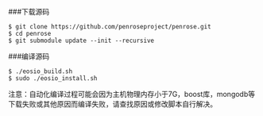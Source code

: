 ###下载源码

	$ git clone https://github.com/penroseproject/penrose.git
	$ cd penrose
	$ git submodule update --init --recursive

###编译源码

	$ ./eosio_build.sh
	$ sudo ./eosio_install.sh
	
注意：自动化编译过程可能会因为主机物理内存小于7G，boost库，mongodb等下载失败或其他原因而编译失败，请查找原因或修改脚本自行解决。